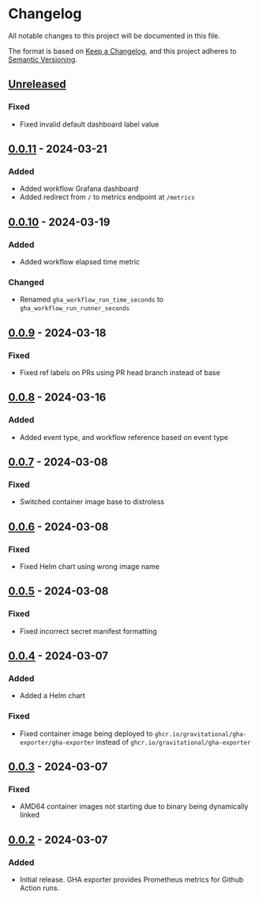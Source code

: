 # Changelog
All notable changes to this project will be documented in this file.

The format is based on [Keep a Changelog](https://keepachangelog.com/en/1.0.0/),
and this project adheres to [Semantic Versioning](https://semver.org/spec/v2.0.0.html).

## [Unreleased]
### Fixed
- Fixed invalid default dashboard label value

## [0.0.11] - 2024-03-21
### Added
- Added workflow Grafana dashboard
- Added redirect from `/` to metrics endpoint at `/metrics`

## [0.0.10] - 2024-03-19
### Added
- Added workflow elapsed time metric

### Changed
- Renamed `gha_workflow_run_time_seconds` to `gha_workflow_run_runner_seconds`

## [0.0.9] - 2024-03-18
### Fixed
- Fixed ref labels on PRs using PR head branch instead of base

## [0.0.8] - 2024-03-16
### Added
- Added event type, and workflow reference based on event type

## [0.0.7] - 2024-03-08
### Fixed
- Switched container image base to distroless

## [0.0.6] - 2024-03-08
### Fixed
- Fixed Helm chart using wrong image name

## [0.0.5] - 2024-03-08
### Fixed
- Fixed incorrect secret manifest formatting

## [0.0.4] - 2024-03-07
### Added
- Added a Helm chart

### Fixed
- Fixed container image being deployed to `ghcr.io/gravitational/gha-exporter/gha-exporter` instead of `ghcr.io/gravitational/gha-exporter`

## [0.0.3] - 2024-03-07
### Fixed
- AMD64 container images not starting due to binary being dynamically linked

## [0.0.2] - 2024-03-07
### Added
- Initial release. GHA exporter provides Prometheus metrics for Github Action runs.

[Unreleased]: https://github.com/gravitational/gha-exporter/compare/v0.0.11...HEAD
[0.0.11]: https://github.com/gravitational/gha-exporter/compare/v0.0.10...v0.0.11
[0.0.10]: https://github.com/gravitational/gha-exporter/compare/v0.0.9...v0.0.10
[0.0.9]: https://github.com/gravitational/gha-exporter/compare/v0.0.8...v0.0.9
[0.0.8]: https://github.com/gravitational/gha-exporter/compare/v0.0.7...v0.0.8
[0.0.7]: https://github.com/gravitational/gha-exporter/compare/v0.0.6...v0.0.7
[0.0.6]: https://github.com/gravitational/gha-exporter/compare/v0.0.5...v0.0.6
[0.0.5]: https://github.com/gravitational/gha-exporter/compare/v0.0.4...v0.0.5
[0.0.4]: https://github.com/gravitational/gha-exporter/compare/v0.0.3...v0.0.4
[0.0.3]: https://github.com/gravitational/gha-exporter/compare/v0.0.2...v0.0.3
[0.0.2]: httpx://github.com/gravitational/gha-exporter/releases/tag/v0.0.2
